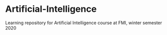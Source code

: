 # Artificial-Intelligence

Learning repository for Artificial Intelligence course at FMI, winter semester 2020

